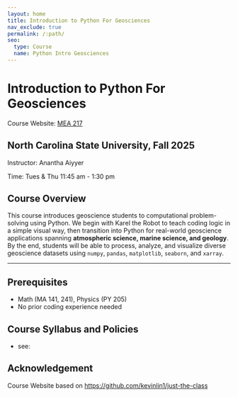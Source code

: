 ```yaml
---
layout: home
title: Introduction to Python For Geosciences
nav_exclude: true
permalink: /:path/
seo:
  type: Course
  name: Python Intro Geosciences
---
```


# Introduction to Python For Geosciences
Course Website: [MEA 217](https://aiyyer.github.io/intro_to_python_for_geosciences/)
## North Carolina State University, Fall 2025

Instructor: Anantha Aiyyer

Time: Tues & Thu 11:45 am - 1:30 pm

## Course Overview
This course introduces geoscience students to computational problem-solving using Python. We begin with Karel the Robot to teach coding logic in a simple visual way, then transition into Python for real-world geoscience applications spanning **atmospheric science, marine science, and geology**. By the end, students will be able to process, analyze, and visualize diverse geoscience datasets using `numpy`, `pandas`, `matplotlib`, `seaborn`, and `xarray`.  


---
## Prerequisites
- Math (MA 141, 241), Physics (PY 205)
- No prior coding experience needed

## Course Syllabus and Policies
- see: 


## Acknowledgement
Course Website based on https://github.com/kevinlin1/just-the-class
